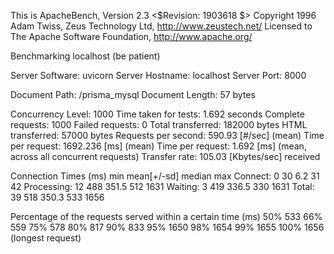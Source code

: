 This is ApacheBench, Version 2.3 <$Revision: 1903618 $>
Copyright 1996 Adam Twiss, Zeus Technology Ltd, http://www.zeustech.net/
Licensed to The Apache Software Foundation, http://www.apache.org/

Benchmarking localhost (be patient)


Server Software:        uvicorn
Server Hostname:        localhost
Server Port:            8000

Document Path:          /prisma_mysql
Document Length:        57 bytes

Concurrency Level:      1000
Time taken for tests:   1.692 seconds
Complete requests:      1000
Failed requests:        0
Total transferred:      182000 bytes
HTML transferred:       57000 bytes
Requests per second:    590.93 [#/sec] (mean)
Time per request:       1692.236 [ms] (mean)
Time per request:       1.692 [ms] (mean, across all concurrent requests)
Transfer rate:          105.03 [Kbytes/sec] received

Connection Times (ms)
              min  mean[+/-sd] median   max
Connect:        0   30   6.2     31      42
Processing:    12  488 351.5    512    1631
Waiting:        3  419 336.5    330    1631
Total:         39  518 350.3    533    1656

Percentage of the requests served within a certain time (ms)
  50%    533
  66%    559
  75%    578
  80%    817
  90%    833
  95%   1650
  98%   1654
  99%   1655
 100%   1656 (longest request)
